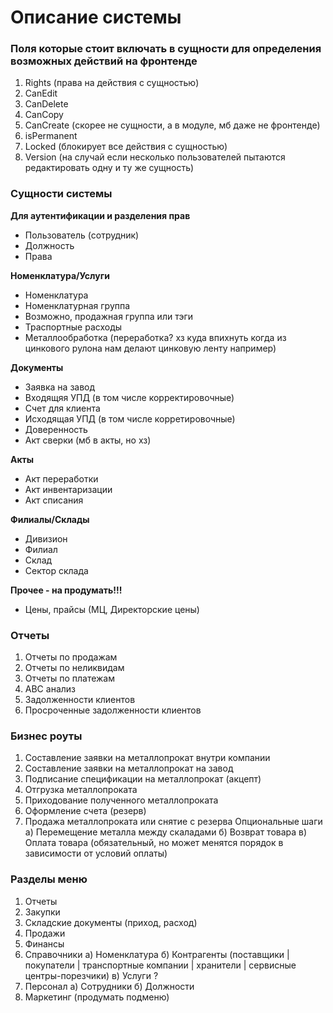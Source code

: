 # Описание системы

### Поля которые стоит включать в сущности для определения возможных действий на фронтенде

1. Rights (права на действия с сущностью)
2. CanEdit
3. CanDelete
4. CanCopy
5. CanCreate (скорее не сущности, а в модуле, мб даже не фронтенде)
6. isPermanent
7. Locked (блокирует все действия с сущностью)
8. Version (на случай если несколько пользователей пытаются редактировать одну и ту же сущность)

### Сущности системы

**Для аутентификации и разделения прав**

- Пользователь (сотрудник)
- Должность
- Права

**Номенклатура/Услуги**

- Номенклатура
- Номенклатурная группа
- Возможно, продажная группа или тэги
- Траспортные расходы
- Металлообработка (переработка? хз куда впихнуть когда из цинкового рулона нам делают цинковую ленту например)

**Документы**

- Заявка на завод
- Входящяя УПД (в том числе корректировочные)
- Счет для клиента
- Исходящая УПД (в том числе корретировочные)
- Доверенность
- Акт сверки (мб в акты, но хз)

**Акты**

- Акт переработки
- Акт инвентаризации
- Акт списания

**Филиалы/Склады**

- Дивизион
- Филиал
- Склад
- Сектор склада

**Прочее - на продумать!!!**

- Цены, прайсы (МЦ, Директорские цены)

### Отчеты

1. Отчеты по продажам
2. Отчеты по неликвидам
3. Отчеты по платежам
4. ABC анализ
5. Задолженности клиентов
6. Просроченные задолженности клиентов

### Бизнес роуты

1. Составление заявки на металлопрокат внутри компании
2. Составление заявки на металлопрокат на завод
3. Подписание спецификации на металлопрокат (акцепт)
4. Отгрузка металлопроката
5. Приходование полученного металлопроката
6. Оформление счета (резерв)
7. Продажа металлопроката или снятие с резерва
   Опциональные шаги
   а) Перемещение металла между скаладами
   б) Возврат товара
   в) Оплата товара (обязательный, но может менятся порядок в зависимости от условий оплаты)

### Разделы меню

1. Отчеты
2. Закупки
3. Складские документы (приход, расход)
4. Продажи
5. Финансы
6. Справочники
   а) Номенклатура
   б) Контрагенты (поставщики | покупатели | транспортные компании | хранители | сервисные центры-порезчики)
   в) Услуги ?
7. Персонал
   а) Сотрудники
   б) Должности
8. Маркетинг (продумать подменю)   
   
